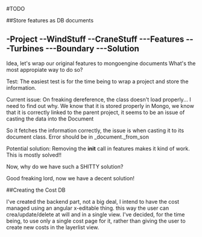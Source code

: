 #TODO

##Store features as DB documents

-Project
--WindStuff
--CraneStuff
---Features
---Turbines
---Boundary
---Solution
---

Idea, let's wrap our original features to mongoengine documents What's the most appropiate way to do so?

Test: The easiest test is for the time being to wrap a project and store the information.

Current issue: On freaking dereference, the class doesn't load properly... I need to find out why. We know that it is stored properly in Mongo, we know that it is correctly linked to the parent project, it seems to be an issue of casting the data into the Document

So it fetches the information correctly, the issue is when casting it to its document class. Error should be in _document._from_son

Potential solution: Removing the __init__ call in features makes it kind of work. This is mostly solved!!

Now, why do we have such a SHITTY solution?

Good freaking lord, now we have a decent solution!


##Creating the Cost DB

I've created the backend part, not a big deal, I intend to have the cost managed using an angular x-editable thing. this way the user can crea/update/delete at will and in a single view. I've decided, for the time being, to use only a single cost page for it, rather than giving the user to create new costs in the layerlist view. 